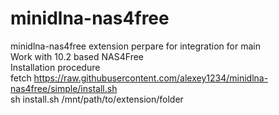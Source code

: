 # minidlna-nas4free
minidlna-nas4free extension perpare for integration for main <br />
Work with 10.2 based NAS4Free<br />
Installation procedure<br />
fetch https://raw.githubusercontent.com/alexey1234/minidlna-nas4free/simple/install.sh <br />
 sh install.sh /mnt/path/to/extension/folder<br />
